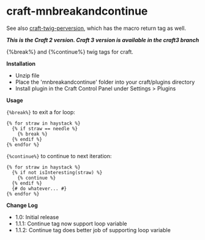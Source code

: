 craft-mnbreakandcontinue
========================

See also [craft-twig-perversion](https://github.com/marionnewlevant/craft-twig_perversion), which has the macro return tag as well.

***This is the Craft 2 version. Craft 3 version is available in the craft3 branch***

{%break%} and {%continue%} twig tags for craft.

**Installation**

- Unzip file
- Place the 'mnbreakandcontinue' folder into your craft/plugins directory
- Install plugin in the Craft Control Panel under Settings > Plugins

**Usage**

`{%break%}` to exit a for loop:

    {% for straw in haystack %}
      {% if straw == needle %}
        {% break %}
      {% endif %}
    {% endfor %}

`{%continue%}` to continue to next iteration:

    {% for straw in haystack %}
      {% if not isInteresting(straw) %}
        {% continue %}
      {% endif %}
      {# do whatever... #}
    {% endfor %}

**Change Log**

- 1.0: Initial release
- 1.1.1: Continue tag now support loop variable
- 1.1.2: Continue tag does better job of supporting loop variable
